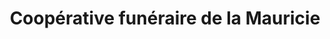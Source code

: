 ---
title: "Coopérative funéraire de la Mauricie"
url: /shawinigan/cooperative-funeraire-de-la-mauricie-avenue-de-grand-mere/
shop: Bestattungen
---